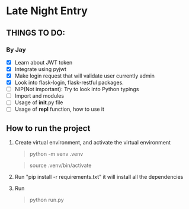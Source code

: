 # Late Night Entry

## THINGS TO DO:

### By Jay

- [x] Learn about JWT token
- [x] Integrate using pyjwt
- [x] Make login request that will validate user currently admin
- [x] Look into flask-login, flask-restful packages.
- [ ] NIP(Not important): Try to look into Python typings
- [ ] Import and modules
- [ ] Usage of **init**.py file
- [ ] Usage of **repl** function, how to use it

## How to run the project

1. Create virtual environment, and activate the virtual environment
   > python -m venv .venv

   > source .venv/bin/activate
2. Run "pip install -r requirements.txt" it will install all the dependencies
3. Run
   > python run.py
